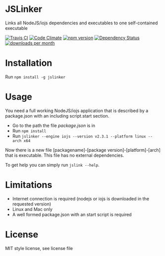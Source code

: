 # JSLinker
Links all NodeJS/iojs dependencies and executables to one self-contained executable

[![Travis CI](https://travis-ci.org/sebastian-software/jslinker.svg?branch=master)](https://travis-ci.org/sebastian-software/jslinker)
[![Code Climate](https://codeclimate.com/github/sebastian-software/jslinker/badges/gpa.svg)](https://codeclimate.com/github/sebastian-software/jslinker)
[![npm version](https://badge.fury.io/js/jslinker.svg)](http://badge.fury.io/js/jslinker)
[![Dependency Status](https://gemnasium.com/sebastian-software/jslinker.svg)](https://gemnasium.com/sebastian-software/jslinker)
[![downloads per month](http://img.shields.io/npm/dm/jslinker.svg)](https://www.npmjs.org/package/jslinker)

# Installation

Run `npm install -g jslinker`

# Usage

You need a full working NodeJS/iojs application that is described by a package.json with an including script.start section.

- Go to the path the file *package.json* is in
- Run `npm install`
- Run `jslinker --engine iojs --version v2.3.1 --platform linux --arch x64`

Now there is a new file [packagename]-[package version]-[platform]-[arch] that is executable. This file has no external dependencies.

To get help you can simply run `jslink --help`.

# Limitations

- Internet connection is required (nodejs or iojs is downloaded in the requested version)
- Linux and Mac only
- A well formed package.json with an start script is required

# License

MIT style license, see license file
